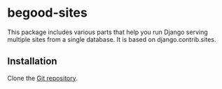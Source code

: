 # begood-sites

This package includes various parts that help you run Django serving multiple
sites from a single database. It is based on django.contrib.sites.

## Installation

Clone the [Git repository](https://github.com/agoodid/begood-sites).

